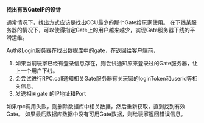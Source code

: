 **找出有效GateIP的设计**

通常情况下，找出方式应该是找出CCU最少的那个Gate给玩家使用。
在下线某服务器的情况下，可以使得指定Gate上的用户越来越少，实现Gate服务器下线的平滑运维。


Auth&Login服务器在找出数据库中的gate，在返回给客户端前，

1. 如果当前玩家已经有登录信息存在，则尝试通知原来登录过的Gate服务器，让上一个用户下线。
1. 会尝试进行RPC.call通知相关Gate服务器有关玩家的loginToken和userid等相关信息。
1. 发送相关gate 的IP地址和Port

如果rpc调用失败，则删除数据库中相关数据，然后重新获取，直到找到有效Gate。
如果最后数据库数据中没有可用Gate数据，则给玩家返回错误信息。
